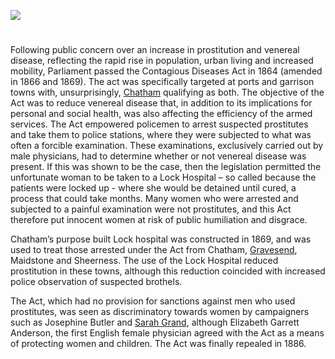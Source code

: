 <a href="https://juncture-digital.org"><img src="https://juncture-digital.org/images/ve-button.png"/></a>

<param author="Dr Martin Watts" banner="/images/banners/19c.jpg" layout="vtl" title="Contagious Diseases Acts and Lock Hospitals" ve-config=""/>

<param aliases="Chatham" eid="Q729006" ve-entity=""/>
<param aliases="Gravesend" eid="Q676689" ve-entity=""/>
<param aliases="Maidstone" eid="Q213180" ve-entity=""/>
<param aliases="Sheerness" eid="Q1003196" ve-entity=""/>

#

Following public concern over an increase in prostitution and venereal disease, reflecting the rapid rise in population, urban living and increased mobility, Parliament passed the Contagious Diseases Act in 1864 (amended in 1866 and 1869). The act was specifically targeted at ports and garrison towns with, unsurprisingly, [Chatham](/19c/19c-chatham-dockyard) qualifying as both. The objective of the Act was to reduce venereal disease that, in addition to its implications for personal and social health, was also affecting the efficiency of the armed services. The Act empowered policemen to arrest suspected prostitutes and take them to police stations, where they were subjected to what was often a forcible examination. These examinations, exclusively carried out by male physicians, had to determine whether or not venereal disease was present. If this was shown to be the case, then the legislation permitted the unfortunate woman to be taken to a Lock Hospital – so called because the patients were locked up - where she would be detained until cured, a process that could take months. Many women who were arrested and subjected to a painful examination were not prostitutes, and this Act therefore put innocent women at risk of public humiliation and disgrace.
<param attribution="Kent Maps Online Postcard Collection" label="Chatham Dockyard" url="https://stor.artstor.org/stor/f04e222b-2912-487e-8194-b1a6e24c51c1" ve-image=""/>
<param center="Q729006" ve-map="" zoom="15"/>

Chatham’s purpose built Lock hospital was constructed in 1869, and was used to treat those arrested under the Act from Chatham, [Gravesend](/19c/19c-gravesend), Maidstone and Sheerness. The use of the Lock Hospital reduced prostitution in these towns, although this reduction coincided with increased police observation of suspected brothels.
<param ve-image-v2 manifest="https://iiif.juncture-digital.org/wc:RochesterStBarts4245.JPG/manifest.json">
<param center="Q729006" ve-map="" zoom="10"/>

The Act, which had no provision for sanctions against men who used prostitutes, was seen as discriminatory towards women by campaigners such as Josephine Butler and [Sarah Grand](/19c/19c-grand-biography), although Elizabeth Garrett Anderson, the first English female physician agreed with the Act as a means of protecting women and children. The Act was finally repealed in 1886.
<param ve-image-v2 manifest="https://iiif.juncture-digital.org/wc:Josephine_Butler.jpg/manifest.json">
<param ve-image-v2 manifest="https://iiif.juncture-digital.org/wc:Portrait_of_Sarah_Grand.jpg/manifest.json">
<param ve-image-v2 manifest="https://iiif.juncture-digital.org/wc:Elizabeth_Garrett_Anderson.jpg/manifest.json">

